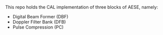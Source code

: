 This repo holds the CAL implementation of three blocks of AESE, namely:

* Digital Beam Former (DBF)
* Doppler Filter Bank (DFB)
* Pulse Compression (PC)
